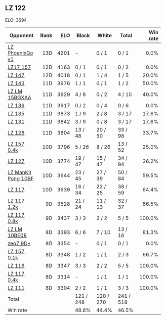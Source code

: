 ## LZ 122 ##

ELO: 3694

Opponent | Rank | ELO | Black | White | Total | Win rate
---------|-----:|----:|-------|-------|-------|-------:
[LZ PhoenixGo v1](LZ%20PhoenixGo%20v1.md) | 13D | 4201 | - | 0 / 1 | 0 / 1 | 0.0%
[LZ17 157](LZ17%20157.md) | 12D | 4163 | 0 / 1 | 0 / 1 | 0 / 2 | 0.0%
[LZ 147](LZ%20147.md) | 12D | 4018 | 0 / 1 | 1 / 4 | 1 / 5 | 20.0%
[LZ 143](LZ%20143.md) | 11D | 3976 | 1 / 1 | 0 / 1 | 1 / 2 | 50.0%
[LZ LM 15BGXAA](LZ%20LM%2015BGXAA.md) | 11D | 3929 | 4 / 8 | 0 / 2 | 4 / 10 | 40.0%
[LZ 139](LZ%20139.md) | 11D | 3917 | 0 / 2 | 0 / 4 | 0 / 6 | 0.0%
[LZ 135](LZ%20135.md) | 11D | 3873 | 1 / 9 | 2 / 8 | 3 / 17 | 17.6%
[LZ 131](LZ%20131.md) | 11D | 3842 | 3 / 9 | 0 / 8 | 3 / 17 | 17.6%
[LZ 128](LZ%20128.md) | 11D | 3804 | 13 / 48 | 20 / 50 | 33 / 98 | 33.7%
[LZ 157 0.4k](LZ%20157%200.4k.md) | 10D | 3796 | 5 / 26 | 8 / 26 | 13 / 52 | 25.0%
[LZ 127](LZ%20127.md) | 10D | 3774 | 19 / 47 | 15 / 47 | 34 / 94 | 36.2%
[LZ ManKit Pong 10BF](LZ%20ManKit%20Pong%2010BF.md) | 10D | 3644 | 23 / 45 | 27 / 39 | 50 / 84 | 59.5%
[LZ 117](LZ%20117.md) | 10D | 3639 | 16 / 34 | 22 / 25 | 38 / 59 | 64.4%
[LZ 117 1.2k](LZ%20117%201.2k.md) | 9D | 3528 | 21 / 24 | 11 / 13 | 32 / 37 | 86.5%
[LZ 117 0.8k](LZ%20117%200.8k.md) | 9D | 3437 | 3 / 3 | 2 / 2 | 5 / 5 | 100.0%
[LZ LM 10BE08](LZ%20LM%2010BE08.md) | 8D | 3393 | 6 / 6 | 7 / 10 | 13 / 16 | 81.3%
[zen7 9D+](zen7%209D+.md) | 8D | 3354 | - | 0 / 1 | 0 / 1 | 0.0%
[LZ 157 0.1k](LZ%20157%200.1k.md) | 8D | 3348 | 1 / 2 | 1 / 1 | 2 / 3 | 66.7%
[LZ 116](LZ%20116.md) | 8D | 3347 | 3 / 3 | 2 / 2 | 5 / 5 | 100.0%
[LZ 117 0.4k](LZ%20117%200.4k.md) | 8D | 3314 | - | 1 / 1 | 1 / 1 | 100.0%
[LZ 111](LZ%20111.md) | 8D | 3304 | 2 / 2 | 1 / 1 | 3 / 3 | 100.0%
Total | | | 121 / 248 | 120 / 270 | 241 / 518 | 
Win rate| | | 48.8% | 44.4% | 46.5% | 
